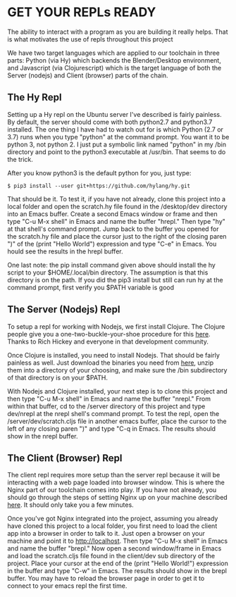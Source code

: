 <h1>GET YOUR REPLs READY</h1>
<p>The ability to interact with a program as you are building it really helps.  That is what motivates the use of repls 
throughout this project</p>

<p>We have two target languages which are applied to our toolchain in three parts:  Python (via Hy) which backends the Blender/Desktop environment, and Javascript (via Clojurescript) which is the target language of both the Server (nodejs) and Client (browser) parts of the chain. </p>

<h2>The Hy Repl</h2>
<p>Setting up a Hy repl on the Ubuntu server I've described is fairly painless.  By default, the server should come with both python2.7 and python3.7 installed.  The one thing I have had to watch out for is which Python (2.7 or 3.7) runs when you type "python"
at the command prompt.  You want it to be python 3, not python 2.  I just put a symbolic link named "python" in my /bin directory and point to the python3 executable at /usr/bin.  That seems to do the trick.</p>

<p>After you know python3 is the default python for you, just type: </p> 
<pre><code>$ pip3 install --user git+https://github.com/hylang/hy.git </code></pre>

<p>That should be it.  To test it, if you have not already, clone this project into a local folder and open the scratch.hy file found in the /desktop/dev directory into an Emacs buffer. Create a second Emacs window or frame and then type "C-u M-x shell" in Emacs and name the buffer "hrepl." Then type "hy" at that shell's command prompt. Jump back to the buffer you opened for the scratch.hy file and place the cursor just to the right of the closing paren ")" of the (print "Hello World") expression and type "C-e" in Emacs. You hould see the results in the hrepl buffer.</p>

<p>One last note: the pip install command given above should install the hy script to your $HOME/.local/bin directory.  The assumption is that this directory is on the path.  If you did the pip3 install but still can run hy at the command prompt, first verify you $PATH variable is good</p>

<h2>The Server (Nodejs) Repl</h2>

<p>To setup a repl for working with Nodejs, we first install Clojure.  The Clojure people give you a one-two-buckle-your-shoe procedure 
for this <a href="https://clojure.org/guides/getting_started#_installation_on_linux">here</a>.  Thanks to Rich Hickey and everyone in that development community.  </p>

<p>Once Clojure is installed, you need to install Nodejs.  That should be fairly painless as well. Just download the binaries you need from <a href="https://nodejs.org/en/download/">here</a>, unzip them into a directory of your choosing, and make sure the /bin subdirectory of that directory is on your $PATH. </p>

<p>With Nodejs and Clojure installed, your next step is to clone this project and then type "C-u M-x shell" in Emacs and name the buffer 
"nrepl."  From within that buffer, cd to the /server directory of this project and type dev/nrepl at the nrepl shell's command prompt.  To test the repl, open the /server/dev/scratch.cljs file in another emacs buffer, place the cursor to the left of any closing paren ")" and type "C-q in Emacs.  The results should show in the nrepl buffer.</p>

<h2>The Client (Browser) Repl</h2>

<p>The client repl requires more setup than the server repl because it will be interacting with a web page loaded into browser window.  This is where the Nginx part of our toolchain comes into play.  If you have not already, you should go through the steps of setting Nginx up on your machine described <a href="https://github.com/tecumsehcommunications/StarlinkViewer/tree/master/nginx">here</a>.  It should only take you a few minutes.</p>

Once you've got Nginx integrated into the project, assuming you already have cloned this project to a local folder, you first need to load the client app into a browser in order to talk to it.  Just open a browser on your machine and point it to <a href="http://localhost">http://localhost</a>.  Then type "C-u M-x shell" in Emacs and name the buffer "brepl."  Now open a second window/frame in Emacs and load the scratch.cljs file found in the client/dev sub directory of the project.  Place your cursor at the end of the (print "Hello World!") expression in the buffer and type "C-w" in Emacs.  The results should show in the brepl buffer.  You may have to reload the browser page in order to get it to connect to your emacs repl the first time.</p> 
